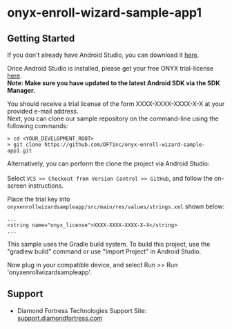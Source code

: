 # onyx-enroll-wizard-sample-app1

Getting Started
---------------

If you don't already have Android Studio, you can download it <a href="http://developer.android.com/sdk/index.html" target="_blank">here</a>.

Once Android Studio is installed, please get your free ONYX trial-license <a href="http://www.diamondfortress.com/sdk" target="_blank">here</a>. <br />
**Note: Make sure you have updated to the latest Android SDK via the SDK Manager.**

You should receive a trial license of the form XXXX-XXXX-XXXX-X-X at your provided e-mail address.
<br />
Next, you can clone our sample repository on the command-line using the following commands:

    > cd <YOUR_DEVELOPMENT_ROOT>
    > git clone https://github.com/DFTinc/onyx-enroll-wizard-sample-app1.git
    
Alternatively, you can perform the clone the project via Android Studio:
<br/><br/>
Select `VCS >> Checkout from Version Control >> GitHub`, and follow the on-screen instructions.

Place the trial key into `onyxenrollwizardsampleapp/src/main/res/values/strings.xml` shown below:

    ...
    <string name="onyx_license">XXXX-XXXX-XXXX-X-X</string>
    ...

This sample uses the Gradle build system. To build this project, use the
"gradlew build" command or use "Import Project" in Android Studio.

Now plug in your compatible device, and select Run >> Run 'onyxenrollwizardsampleapp'.

Support
-------

- Diamond Fortress Technologies Support Site: <a href="http://support.diamondfortress.com" target="_blank">support.diamondfortress.com</a>
